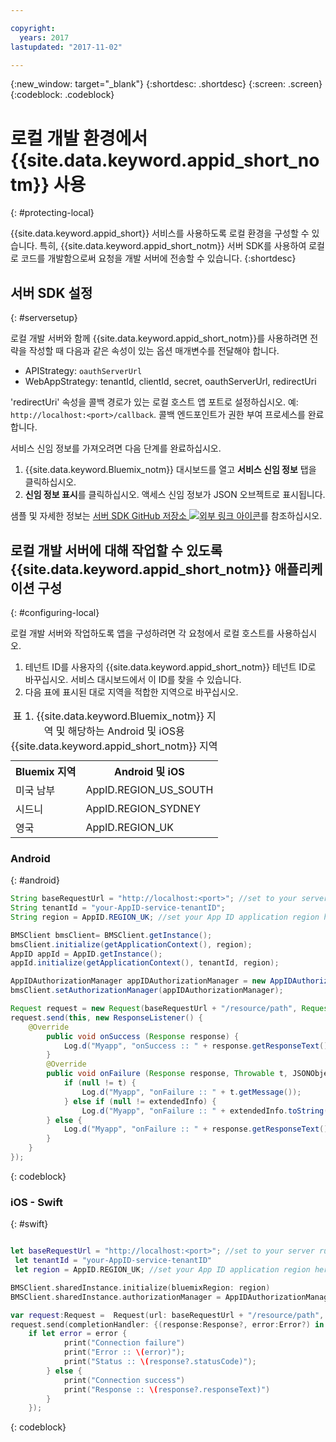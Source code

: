 ```yaml
---

copyright:
  years: 2017
lastupdated: "2017-11-02"

---
```

{:new_window: target="_blank"}
{:shortdesc: .shortdesc}
{:screen: .screen}
{:codeblock: .codeblock}



# 로컬 개발 환경에서 {{site.data.keyword.appid_short_notm}} 사용
{: #protecting-local}

{{site.data.keyword.appid_short}} 서비스를 사용하도록 로컬 환경을 구성할 수 있습니다. 특히, {{site.data.keyword.appid_short_notm}} 서버 SDK를 사용하여 로컬로 코드를 개발함으로써 요청을 개발 서버에 전송할 수 있습니다.
{:shortdesc}


## 서버 SDK 설정
{: #serversetup}

로컬 개발 서버와 함께 {{site.data.keyword.appid_short_notm}}를 사용하려면 전략을 작성할 때 다음과 같은 속성이 있는 옵션 매개변수를 전달해야 합니다. 

* APIStrategy: `oauthServerUrl`
* WebAppStrategy: tenantId, clientId, secret, oauthServerUrl, redirectUri

'redirectUri' 속성을 콜백 경로가 있는 로컬 호스트 앱 포트로 설정하십시오. 예: `http://localhost:<port>/callback`. 콜백 엔드포인트가 권한 부여 프로세스를 완료합니다.

서비스 신임 정보를 가져오려면 다음 단계를 완료하십시오. 

1. {{site.data.keyword.Bluemix_notm}} 대시보드를 열고 **서비스 신임 정보** 탭을 클릭하십시오.
2. **신임 정보 표시**를 클릭하십시오. 액세스 신임 정보가 JSON 오브젝트로 표시됩니다.

샘플 및 자세한 정보는 <a href="https://github.com/ibm-cloud-security/appid-serversdk-nodejs" target="_blank">서버 SDK GitHub 저장소 <img src="../../icons/launch-glyph.svg" alt="외부 링크 아이콘"></a>를 참조하십시오.


## 로컬 개발 서버에 대해 작업할 수 있도록 {{site.data.keyword.appid_short_notm}} 애플리케이션 구성
{: #configuring-local}

로컬 개발 서버와 작업하도록 앱을 구성하려면 각 요청에서 로컬 호스트를 사용하십시오.

1. 테넌트 ID를 사용자의 {{site.data.keyword.appid_short_notm}} 테넌트 ID로 바꾸십시오. 서비스 대시보드에서 이 ID를 찾을 수 있습니다.
2. 다음 표에 표시된 대로 지역을 적합한 지역으로 바꾸십시오. 

<table> <caption> 표 1. {{site.data.keyword.Bluemix_notm}} 지역 및 해당하는 Android 및 iOS용 {{site.data.keyword.appid_short_notm}} 지역</caption>
<tr>
  <th> Bluemix 지역 </th>
  <th> Android 및 iOS </th>
</tr>
<tr>
  <td> 미국 남부</td>
  <td> AppID.REGION_US_SOUTH </td>
</tr>
<tr>
  <td> 시드니</td>
  <td> AppID.REGION_SYDNEY </td>
</tr>
<tr>
  <td> 영국</td>
  <td> AppID.REGION_UK </td>
</tr>
</table>



### Android
{: #android}
```java
String baseRequestUrl = "http://localhost:<port>"; //set to your server running port
String tenantId = "your-AppID-service-tenantID";
String region = AppID.REGION_UK; //set your App ID application region here. Currently possible values are AppID.REGION_US_SOUTH, AppID.REGION_SYDNEY, or AppID.REGION_UK.

BMSClient bmsClient= BMSClient.getInstance();
bmsClient.initialize(getApplicationContext(), region);
AppID appId = AppID.getInstance();
appId.initialize(getApplicationContext(), tenantId, region);

AppIDAuthorizationManager appIDAuthorizationManager = new AppIDAuthorizationManager(appId);
bmsClient.setAuthorizationManager(appIDAuthorizationManager);

Request request = new Request(baseRequestUrl + "/resource/path", Request.GET);
request.send(this, new ResponseListener() {
    @Override
		public void onSuccess (Response response) {
			Log.d("Myapp", "onSuccess :: " + response.getResponseText());
		}
		@Override
		public void onFailure (Response response, Throwable t, JSONObject extendedInfo) {
			if (null != t) {
				Log.d("Myapp", "onFailure :: " + t.getMessage());
			} else if (null != extendedInfo) {
				Log.d("Myapp", "onFailure :: " + extendedInfo.toString());
		} else {
			Log.d("Myapp", "onFailure :: " + response.getResponseText());
		}
	}
});
```
{: codeblock}

### iOS - Swift
{: #swift}
```swift

let baseRequestUrl = "http://localhost:<port>"; //set to your server running port
 let tenantId = "your-AppID-service-tenantID"
 let region = AppID.REGION_UK; //set your App ID application region here. Currently possible values are AppID.REGION_US_SOUTH, AppID.REGION_SYDNEY, or AppID.REGION_UK.

BMSClient.sharedInstance.initialize(bluemixRegion: region)
BMSClient.sharedInstance.authorizationManager = AppIDAuthorizationManager(appid:AppID.sharedInstance)

var request:Request =  Request(url: baseRequestUrl + "/resource/path", method: HttpMethod.GET)
request.send(completionHandler: {(response:Response?, error:Error?) in
    if let error = error {
            print("Connection failure")
            print("Error :: \(error)");
            print("Status :: \(response?.statusCode)");
        } else {
            print("Connection success")
            print("Response :: \(response?.responseText)")
        }
    });
```
{: codeblock}
